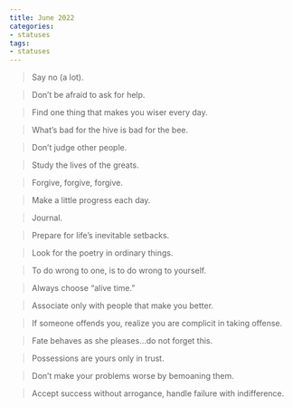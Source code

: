 ```yaml
---
title: June 2022
categories:
- statuses
tags:
- statuses
---
```


> Say no (a lot).

> Don’t be afraid to ask for help.

> Find one thing that makes you wiser every day.

> What’s bad for the hive is bad for the bee.

> Don’t judge other people.

> Study the lives of the greats.

> Forgive, forgive, forgive.

> Make a little progress each day.

> Journal.

> Prepare for life’s inevitable setbacks.

> Look for the poetry in ordinary things.

> To do wrong to one, is to do wrong to yourself.

> Always choose “alive time.”

> Associate only with people that make you better.

> If someone offends you, realize you are complicit in taking offense.

> Fate behaves as she pleases…do not forget this.

> Possessions are yours only in trust.

> Don’t make your problems worse by bemoaning them.

> Accept success without arrogance, handle failure with indifference.

<!-- 17th June -->
<!-- >Courage. Temperance. Justice. Wisdom. (Always). -->